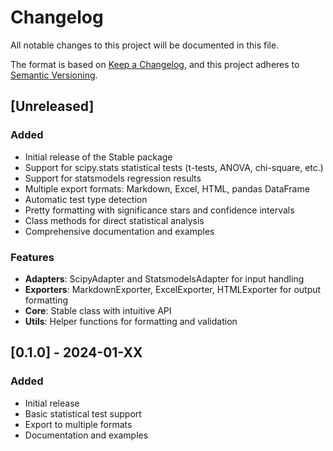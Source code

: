 # Changelog

All notable changes to this project will be documented in this file.

The format is based on [Keep a Changelog](https://keepachangelog.com/en/1.0.0/),
and this project adheres to [Semantic Versioning](https://semver.org/spec/v2.0.0.html).

## [Unreleased]

### Added
- Initial release of the Stable package
- Support for scipy.stats statistical tests (t-tests, ANOVA, chi-square, etc.)
- Support for statsmodels regression results
- Multiple export formats: Markdown, Excel, HTML, pandas DataFrame
- Automatic test type detection
- Pretty formatting with significance stars and confidence intervals
- Class methods for direct statistical analysis
- Comprehensive documentation and examples

### Features
- **Adapters**: ScipyAdapter and StatsmodelsAdapter for input handling
- **Exporters**: MarkdownExporter, ExcelExporter, HTMLExporter for output formatting
- **Core**: Stable class with intuitive API
- **Utils**: Helper functions for formatting and validation

## [0.1.0] - 2024-01-XX

### Added
- Initial release
- Basic statistical test support
- Export to multiple formats
- Documentation and examples
